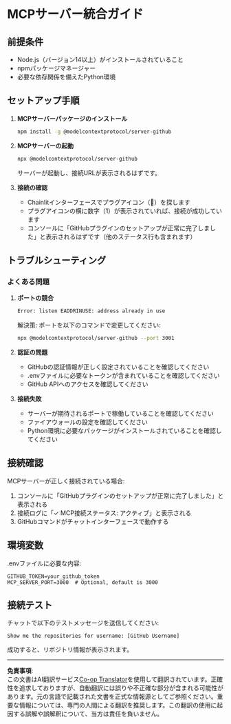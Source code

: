<!--
CO_OP_TRANSLATOR_METADATA:
{
  "original_hash": "c4be907703b836d1a1c360db20da4de9",
  "translation_date": "2025-08-30T10:42:12+00:00",
  "source_file": "11-agentic-protocols/code_samples/github-mcp/MCP_SETUP.md",
  "language_code": "ja"
}
-->
# MCPサーバー統合ガイド

## 前提条件
- Node.js（バージョン14以上）がインストールされていること
- npmパッケージマネージャー
- 必要な依存関係を備えたPython環境

## セットアップ手順

1. **MCPサーバーパッケージのインストール**  
   ```bash
   npm install -g @modelcontextprotocol/server-github
   ```

2. **MCPサーバーの起動**  
   ```bash
   npx @modelcontextprotocol/server-github
   ```  
   サーバーが起動し、接続URLが表示されるはずです。

3. **接続の確認**  
   - Chainlitインターフェースでプラグアイコン（🔌）を探します  
   - プラグアイコンの横に数字（1）が表示されていれば、接続が成功しています  
   - コンソールに「GitHubプラグインのセットアップが正常に完了しました」と表示されるはずです（他のステータス行も含まれます）

## トラブルシューティング

### よくある問題

1. **ポートの競合**  
   ```bash
   Error: listen EADDRINUSE: address already in use
   ```  
   解決策: ポートを以下のコマンドで変更してください:  
   ```bash
   npx @modelcontextprotocol/server-github --port 3001
   ```

2. **認証の問題**  
   - GitHubの認証情報が正しく設定されていることを確認してください  
   - .envファイルに必要なトークンが含まれていることを確認してください  
   - GitHub APIへのアクセスを確認してください  

3. **接続失敗**  
   - サーバーが期待されるポートで稼働していることを確認してください  
   - ファイアウォールの設定を確認してください  
   - Python環境に必要なパッケージがインストールされていることを確認してください  

## 接続確認

MCPサーバーが正しく接続されている場合:  
1. コンソールに「GitHubプラグインのセットアップが正常に完了しました」と表示される  
2. 接続ログに「✓ MCP接続ステータス: アクティブ」と表示される  
3. GitHubコマンドがチャットインターフェースで動作する  

## 環境変数

.envファイルに必要な内容:  
```
GITHUB_TOKEN=your_github_token
MCP_SERVER_PORT=3000  # Optional, default is 3000
```

## 接続テスト

チャットで以下のテストメッセージを送信してください:  
```
Show me the repositories for username: [GitHub Username]
```  
成功すると、リポジトリ情報が表示されます。

---

**免責事項**:  
この文書はAI翻訳サービス[Co-op Translator](https://github.com/Azure/co-op-translator)を使用して翻訳されています。正確性を追求しておりますが、自動翻訳には誤りや不正確な部分が含まれる可能性があります。元の言語で記載された文書を正式な情報源としてご参照ください。重要な情報については、専門の人間による翻訳を推奨します。この翻訳の使用に起因する誤解や誤解釈について、当方は責任を負いません。
